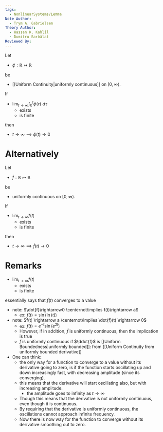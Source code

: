 ```yaml
---
tags:
  - NonlinearSystems/Lemma
Note Author:
  - Trym A. Gabrielsen
Theory Author:
  - Hassan K. Kahlil
  - Dumitru Barbălat
Reviewed By:
---
```

Let
- $\phi:\mathbb{R}\mapsto\mathbb{R}$

be
- [[Uniform Continuity|uniformly continuous]] on $[0,\infty\rangle$.

If
- $\lim_{t\rightarrow\infty} \int_{0}^{t} \phi(\tau) ~d\tau$
	- exists
	- is finite

then
- $t\rightarrow\infty \implies \phi(t)\rightarrow0$


# Alternatively
Let
- $\dot{f}:\mathbb{R}\mapsto\mathbb{R}$

be
- uniformly continuous on $[0,\infty\rangle$.

If
- $\lim_{t\rightarrow\infty} f(t)$
	- exists
	- is finite

then
- $t\rightarrow\infty \implies \dot{f}(t)\rightarrow0$



# Remarks
- $\lim_{t\rightarrow\infty} f(t)$
	- exists
	- is finite

essentially says that $f(t)$ converges to a value
- note: $\dot{f}\rightarrow0 \centernot\implies f(t)\rightarrow a$
	- ex: $f(t) = \sin(\ln(t))$
- note: $f(t) \rightarrow a \centernot\implies \dot{f}(t) \rightarrow 0$
	- ex: $f(t) = e^{-t}\sin(e^{2t})$
	- However, if in addition, $\dot{f}$ is uniformly continuous, then the implication is true
	- $\dot{f}$ is uniformly continuous if $\ddot{f}$ is [[Uniform Boundedness|uniformly bounded]]:  from [[Uniform Continuity from uniformly bounded derivative]]
- One can think:
	- the only way for a function to converge to a value without its derivative going to zero, is if the function starts oscillating up and down increasingly fast, with decreasing amplitude (since its converging).
	- this means that the derivative will start oscillating also, but with increasing amplitude.
		- the amplitude goes to infinity as $t\rightarrow\infty$
	- Though this means that the derivative is not uniformly continuous, even though it is continuous.
	- By requiring that the derivative is uniformly continuous, the oscillations cannot approach infinite frequency.
	- Now there is now way for the function to converge without its derivative smoothing out to zero.
	